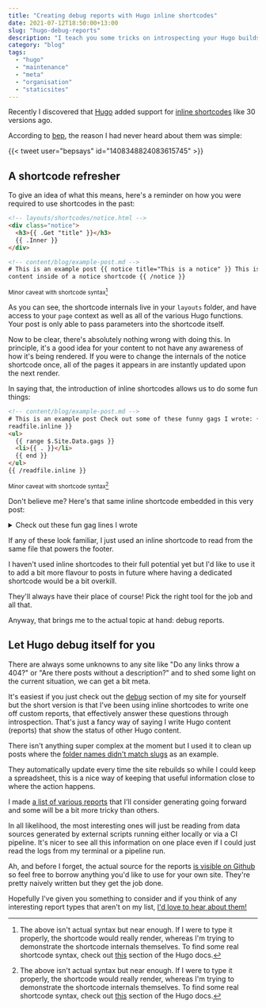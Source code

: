 ```yaml
---
title: "Creating debug reports with Hugo inline shortcodes"
date: 2021-07-12T18:50:00+13:00
slug: "hugo-debug-reports"
description: "I teach you some tricks on introspecting your Hugo builds"
category: "blog"
tags:
  - "hugo"
  - "maintenance"
  - "meta"
  - "organisation"
  - "staticsites"
---
```


Recently I discovered that [Hugo](https://gohugo.io) added support for [inline shortcodes](https://gohugo.io/templates/shortcode-templates/) like 30 versions ago.

According to [bep](https://github.com/bep), the reason I had never heard about them was simple:

{{< tweet user="bepsays" id="1408348824083615745" >}}

## A shortcode refresher

To give an idea of what this means, here's a reminder on how you were required to use shortcodes in the past:

```html
<!-- layouts/shortcodes/notice.html -->
<div class="notice">
  <h3>{{ .Get "title" }}</h3>
  {{ .Inner }}
</div>

<!-- content/blog/example-post.md -->
# This is an example post {{ notice title="This is a notice" }} This is the
content inside of a notice shortcode {{ /notice }}
```

<sup>Minor caveat with shortcode syntax[^syntax]</sup>

As you can see, the shortcode internals live in your `layouts` folder, and have access to your `page` context as well as all of the various Hugo functions. Your post is only able to pass parameters into the shortcode itself.

Now to be clear, there's absolutely nothing wrong with doing this. In principle, it's a good idea for your content to not have any awareness of how it's being rendered. If you were to change the internals of the notice shortcode once, all of the pages it appears in are instantly updated upon the next render.

In saying that, the introduction of inline shortcodes allows us to do some fun things:

```html
<!-- content/blog/example-post.md -->
# This is an example post Check out some of these funny gags I wrote: {{
readfile.inline }}
<ul>
  {{ range $.Site.Data.gags }}
  <li>{{ . }}</li>
  {{ end }}
</ul>
{{ /readfile.inline }}
```

<sup>Minor caveat with shortcode syntax[^syntax]</sup>

Don't believe me? Here's that same inline shortcode embedded in this very post:

<details>
  <summary>Check out these fun gag lines I wrote</summary>
  {{< readfile.inline >}}
<ul>
  {{ range $.Site.Data.gags }}
  <li>{{ . }}</li>
  {{ end }}
  </ul>
  {{< /readfile.inline >}}
</details>

If any of these look familiar, I just used an inline shortcode to read from the same file that powers the footer.

I haven't used inline shortcodes to their full potential yet but I'd like to use it to add a bit more flavour to posts in future where having a dedicated shortcode would be a bit overkill.

They'll always have their place of course! Pick the right tool for the job and all that.

Anyway, that brings me to the actual topic at hand: debug reports.

## Let Hugo debug itself for you

There are always some unknowns to any site like "Do any links throw a 404?" or "Are there posts without a description?" and to shed some light on the current situation, we can get a bit meta.

It's easiest if you just check out the [debug](/debug) section of my site for yourself but the short version is that I've been using inline shortcodes to write one off custom reports, that effectively answer these questions through introspection. That's just a fancy way of saying I write Hugo content (reports) that show the status of other Hugo content.

There isn't anything super complex at the moment but I used it to clean up posts where the [folder names didn't match slugs](https://utf9k.net/debug/file-url-match/) as an example.

They automatically update every time the site rebuilds so while I could keep a spreadsheet, this is a nice way of keeping that useful information close to where the action happens.

I made [a list of various reports](https://utf9k.net/debug/reports-todo/) that I'll consider generating going forward and some will be a bit more tricky than others.

In all likelihood, the most interesting ones will just be reading from data sources generated by external scripts running either locally or via a CI pipeline. It's nicer to see all this information on one place even if I could just read the logs from my terminal or a pipeline run.

Ah, and before I forget, the actual source for the reports [is visible on Github](https://github.com/marcus-crane/utf9k/tree/main/content/debug) so feel free to borrow anything you'd like to use for your own site. They're pretty naively written but they get the job done.

Hopefully I've given you something to consider and if you think of any interesting report types that aren't on my list, [I'd love to hear about them!](mailto:hello@utf9k.net)

[^syntax]: The above isn't actual syntax but near enough. If I were to type it properly, the shortcode would really render, whereas I'm trying to demonstrate the shortcode internals themselves. To find some real shortcode syntax, check out [this](https://gohugo.io/templates/shortcode-templates/) section of the Hugo docs.
